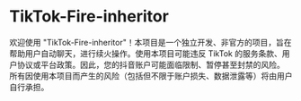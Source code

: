 # TikTok-Fire-inheritor
欢迎使用 "TikTok-Fire-inheritor"！本项目是一个独立开发、非官方的项目，旨在帮助用户自动聊天，进行续火操作。使用本项目可能违反 TikTok 的服务条款、用户协议或平台政策。因此，您的抖音账户可能面临限制、暂停甚至封禁的风险。 所有因使用本项目而产生的风险（包括但不限于账户损失、数据泄露等）将由用户自行承担。
